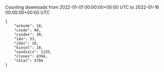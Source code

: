 
Counting downloads from 2022-01-01 00:00:00+00:00 UTC to 2022-01-16 00:00:00+00:00 UTC

```
{
    "arkode": 18,
    "cvode": 60,
    "cvodes": 30,
    "ida": 33,
    "idas": 16,
    "kinsol": 18,
    "sundials": 1135,
    "clones": 4394,
    "total": 5704
}
```
